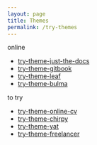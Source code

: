```yaml
---
layout: page
title: Themes
permalink: /try-themes
---
```


online
- [try-theme-just-the-docs](try-theme-just-the-docs)
- [try-theme-gitbook](try-theme-gitbook)
- [try-theme-leaf](try-theme-leaf)
- [try-theme-bulma](try-theme-bulma)

to try
- [try-theme-online-cv](try-theme-online-cv)
- [try-theme-chirpy](try-theme-chirpy)
- [try-theme-yat](try-theme-yat)
- [try-theme-freelancer](try-theme-freelancer)

